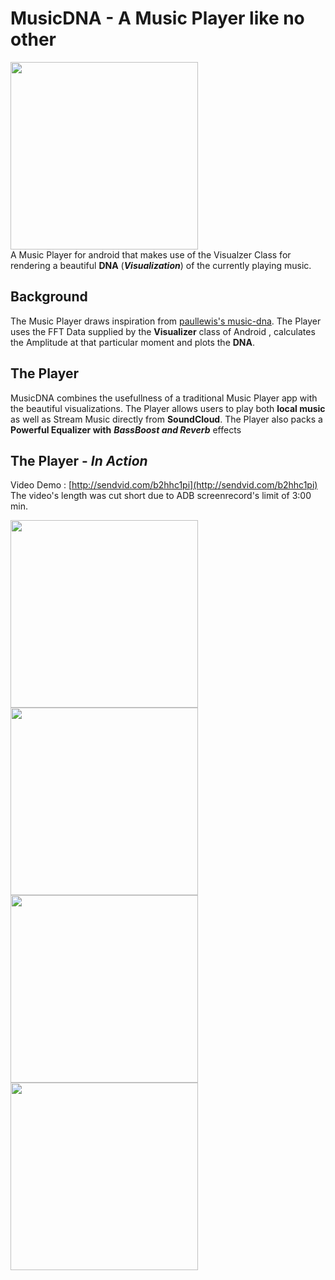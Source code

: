 # MusicDNA - A Music Player like no other
<img src = "https://github.com/harjot-oberai/MusicStreamer/blob/master/screenshots/splash.jpg" width = "300"><br>
A Music Player for android that makes use of the Visualzer Class for rendering a beautiful **DNA** (***Visualization***) of the currently playing music.

## Background
The Music Player draws inspiration from [paullewis's music-dna](https://github.com/paullewis/music-dna/).
The Player uses the FFT Data supplied by the **Visualizer** class of Android , calculates the Amplitude at that particular moment and plots the **DNA**.

## The Player
MusicDNA combines the usefullness of a traditional Music Player app with the beautiful visualizations.
The Player allows users to play both **local music** as well as Stream Music directly from **SoundCloud**.
The Player also packs a **Powerful Equalizer with** ***BassBoost and Reverb*** effects

## The Player - *In Action*

Video Demo : [http://sendvid.com/b2hhc1pi](http://sendvid.com/b2hhc1pi)<br>
The video's length was cut short due to ADB screenrecord's limit of 3:00 min. 


<img src = "https://github.com/harjot-oberai/MusicStreamer/blob/master/screenshots/dna1.jpg" width = "300">
<img src = "https://github.com/harjot-oberai/MusicStreamer/blob/master/screenshots/dna2.jpg" width = "300">
<img src = "https://github.com/harjot-oberai/MusicStreamer/blob/master/screenshots/home.jpg" width = "300">
<img src = "https://github.com/harjot-oberai/MusicStreamer/blob/master/screenshots/equalizer.jpg" width = "300">
